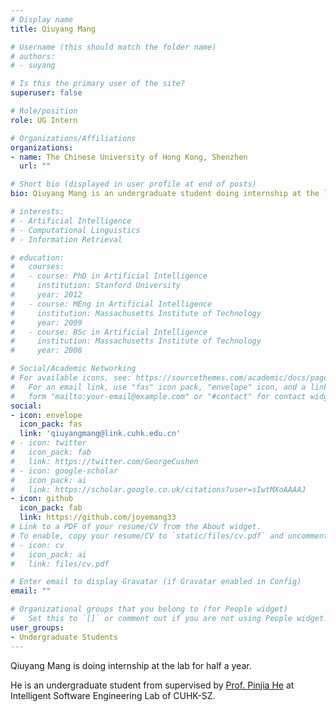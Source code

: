 ```yaml
---
# Display name
title: Qiuyang Mang

# Username (this should match the folder name)
# authors:
# - suyang

# Is this the primary user of the site?
superuser: false

# Role/position
role: UG Intern

# Organizations/Affiliations
organizations:
- name: The Chinese University of Hong Kong, Shenzhen
  url: ""

# Short bio (displayed in user profile at end of posts)
bio: Qiuyang Mang is an undergraduate student doing internship at the lab for half a year.

# interests:
# - Artificial Intelligence
# - Computational Linguistics
# - Information Retrieval

# education:
#   courses:
#   - course: PhD in Artificial Intelligence
#     institution: Stanford University
#     year: 2012
#   - course: MEng in Artificial Intelligence
#     institution: Massachusetts Institute of Technology
#     year: 2009
#   - course: BSc in Artificial Intelligence
#     institution: Massachusetts Institute of Technology
#     year: 2008

# Social/Academic Networking
# For available icons, see: https://sourcethemes.com/academic/docs/page-builder/#icons
#   For an email link, use "fas" icon pack, "envelope" icon, and a link in the
#   form "mailto:your-email@example.com" or "#contact" for contact widget.
social:
- icon: envelope
  icon_pack: fas
  link: 'qiuyangmang@link.cuhk.edu.cn'
# - icon: twitter
#   icon_pack: fab
#   link: https://twitter.com/GeorgeCushen
# - icon: google-scholar
#   icon_pack: ai
#   link: https://scholar.google.co.uk/citations?user=sIwtMXoAAAAJ
- icon: github
  icon_pack: fab
  link: https://github.com/joyemang33
# Link to a PDF of your resume/CV from the About widget.
# To enable, copy your resume/CV to `static/files/cv.pdf` and uncomment the lines below.
# - icon: cv
#   icon_pack: ai
#   link: files/cv.pdf

# Enter email to display Gravatar (if Gravatar enabled in Config)
email: ""

# Organizational groups that you belong to (for People widget)
#   Set this to `[]` or comment out if you are not using People widget.
user_groups:
- Undergraduate Students
---
```


Qiuyang Mang is doing internship at the lab for half a year.

He is an undergraduate student from supervised by [Prof. Pinjia He](https://pinjiahe.github.io/) at Intelligent Software Engineering Lab of CUHK-SZ.

